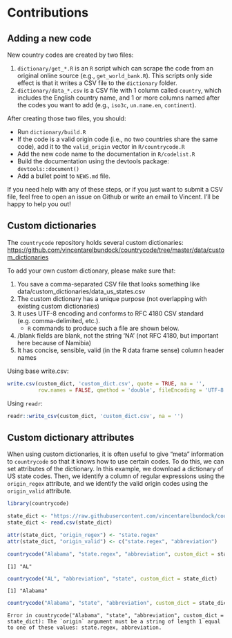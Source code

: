 
# Contributions

## Adding a new code

New country codes are created by two files:

1.  `dictionary/get_*.R` is an `R` script which can scrape the code from
    an original online source (e.g., `get_world_bank.R`). This scripts
    only side effect is that it writes a CSV file to the `dictionary`
    folder.
2.  `dictionary/data_*.csv` is a CSV file with 1 column called
    `country`, which includes the English country name, and 1 or more
    columns named after the codes you want to add (e.g., `iso3c`,
    `un.name.en`, `continent`).

After creating those two files, you should:

-   Run `dictionary/build.R`
-   If the code is a valid origin code (i.e., no two countries share the
    same code), add it to the `valid_origin` vector in `R/countrycode.R`
-   Add the new code name to the documentation in `R/codelist.R`
-   Build the documentation using the devtools package:
    `devtools::document()`
-   Add a bullet point to `NEWS.md` file.

If you need help with any of these steps, or if you just want to submit
a CSV file, feel free to open an issue on Github or write an email to
Vincent. I’ll be happy to help you out!

## Custom dictionaries

The `countrycode` repository holds several custom dictionaries:
https://github.com/vincentarelbundock/countrycode/tree/master/data/custom_dictionaries

To add your own custom dictionary, please make sure that:

1.  You save a comma-separated CSV file that looks something like
    data/custom_dictionaries/data_us_states.csv
2.  The custom dictionary has a unique purpose (not overlapping with
    existing custom dictionaries)
3.  It uses UTF-8 encoding and conforms to RFC 4180 CSV standard
    (e.g. comma-delimited, etc.).
    -   `R` commands to produce such a file are shown below.
4.  <NA>/blank fields are blank, not the string ‘NA’ (not RFC 4180, but
    important here because of Namibia)
5.  It has concise, sensible, valid (in the R data frame sense) column
    header names

Using base write.csv:

``` r
write.csv(custom_dict, 'custom_dict.csv', quote = TRUE, na = '', 
          row.names = FALSE, qmethod = 'double', fileEncoding = 'UTF-8')
```

Using `readr`:

``` r
readr::write_csv(custom_dict, 'custom_dict.csv', na = '')
```

## Custom dictionary attributes

When using custom dictionaries, it is often useful to give “meta”
information to `countrycode` so that it knows how to use certain codes.
To do this, we can set attributes of the dictionary. In this example, we
download a dictionary of US state codes. Then, we identify a column of
regular expressions using the `origin_regex` attribute, and we identify
the valid origin codes using the `origin_valid` attribute.

``` r
library(countrycode)

state_dict <- "https://raw.githubusercontent.com/vincentarelbundock/countrycode/main/data/custom_dictionaries/data_us_states.csv"
state_dict <- read.csv(state_dict)

attr(state_dict, "origin_regex") <- "state.regex"
attr(state_dict, "origin_valid") <- c("state.regex", "abbreviation")

countrycode("Alabama", "state.regex", "abbreviation", custom_dict = state_dict)
```

    [1] "AL"

``` r
countrycode("AL", "abbreviation", "state", custom_dict = state_dict)
```

    [1] "Alabama"

``` r
countrycode("Alabama", "state", "abbreviation", custom_dict = state_dict)
```

    Error in countrycode("Alabama", "state", "abbreviation", custom_dict = state_dict): The `origin` argument must be a string of length 1 equal to one of these values: state.regex, abbreviation.
